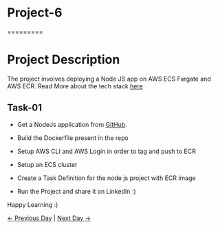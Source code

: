 # Project-6

=========

# Project Description

The project involves deploying a Node JS app on AWS ECS Fargate and AWS ECR.
Read More about the tech stack [here](https://faun.pub/what-is-amazon-ecs-and-ecr-how-does-they-work-with-an-example-4acbf9be8415)

## Task-01

- Get a NodeJs application from [GitHub](https://github.com/LondheShubham153/node-todo-cicd).

- Build the Dockerfile present in the repo

- Setup AWS CLI and AWS Login in order to tag and push to ECR

- Setup an ECS cluster

- Create a Task Definition for the node js project with ECR image

- Run the Project and share it on LinkedIn :)

Happy Learning :)

[← Previous Day](../day84/README.md) | [Next Day →](../day86/README.md)
